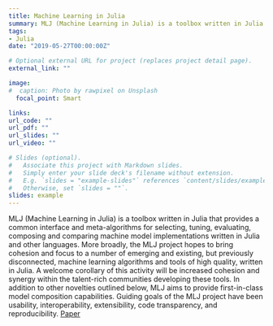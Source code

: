 ```yaml
---
title: Machine Learning in Julia
summary: MLJ (Machine Learning in Julia) is a toolbox written in Julia providing a common interface and meta-algorithms for selecting, tuning, evaluating, composing and comparing machine learning models written in Julia and other languages.
tags:
- Julia
date: "2019-05-27T00:00:00Z"

# Optional external URL for project (replaces project detail page).
external_link: ""

image:
#  caption: Photo by rawpixel on Unsplash
  focal_point: Smart

links:
url_code: ""
url_pdf: ""
url_slides: ""
url_video: ""

# Slides (optional).
#   Associate this project with Markdown slides.
#   Simply enter your slide deck's filename without extension.
#   E.g. `slides = "example-slides"` references `content/slides/example-slides.md`.
#   Otherwise, set `slides = ""`.
slides: example
---
```


MLJ (Machine Learning in Julia)  is a toolbox written in Julia that provides a common interface and meta-algorithms
for selecting, tuning, evaluating, composing and comparing machine model implementations written in Julia and other
languages. More broadly, the MLJ project hopes to bring cohesion and focus to a number of emerging and existing, but
previously disconnected, machine learning algorithms and tools of high quality, written in Julia. A welcome corollary
of this activity will be increased cohesion and synergy within the talent-rich communities developing these tools.
In addition to other novelties outlined below, MLJ aims to provide first-in-class model composition capabilities. Guiding
goals of the MLJ project have been usability, interoperability, extensibility, code transparency, and reproducibility.
[Paper](https://arxiv.org/pdf/2007.12285)
